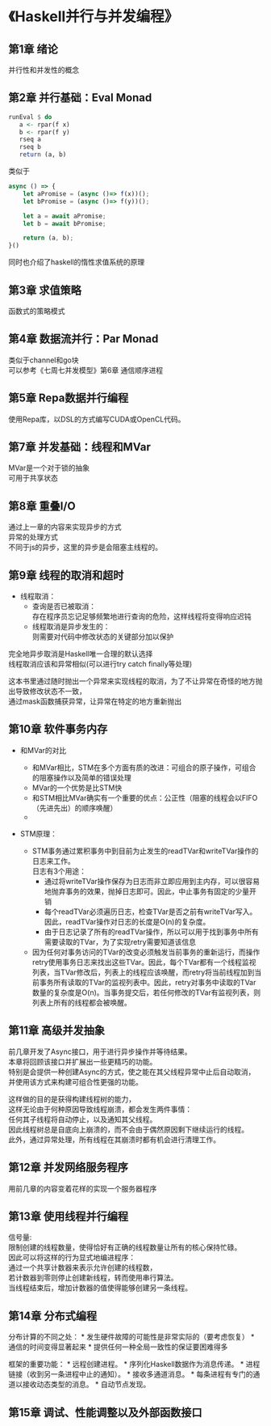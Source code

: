# 《Haskell并行与并发编程》
## 第1章 绪论
并行性和并发性的概念


## 第2章 并行基础：Eval Monad
```haskell
runEval $ do
   a <- rpar(f x)
   b <- rpar(f y)
   rseq a
   rseq b
   return (a, b)
```
类似于
```javascript
async () => {
    let aPromise = (async ()=> f(x))();
    let bPromise = (async ()=> f(y))();

    let a = await aPromise;
    let b = await bPromise;

    return (a, b);
}()
```

同时也介绍了haskell的惰性求值系统的原理


## 第3章 求值策略
函数式的策略模式



## 第4章 数据流并行：Par Monad
类似于channel和go块<br>
可以参考《七周七并发模型》第6章 通信顺序进程



## 第5章 Repa数据并行编程
使用Repa库，以DSL的方式编写CUDA或OpenCL代码。



## 第7章 并发基础：线程和MVar
MVar是一个对于锁的抽象<br>
可用于共享状态



## 第8章 重叠I/O
通过上一章的内容来实现异步的方式<br>
异常的处理方式<br>
不同于js的异步，这里的异步是会阻塞主线程的。

## 第9章 线程的取消和超时
* 线程取消：
    * 查询是否已被取消：<br>
    存在程序员忘记足够频繁地进行查询的危险，这样线程将变得响应迟钝
    * 线程取消是异步发生的：<br>
    则需要对代码中修改状态的关键部分加以保护

完全地异步取消是Haskell唯一合理的默认选择<br>
线程取消应该和异常相似(可以进行try catch finally等处理)<br>

这本书里通过随时抛出一个异常来实现线程的取消，为了不让异常在奇怪的地方抛出导致修改状态不一致，<br>
通过mask函数捕获异常，让异常在特定的地方重新抛出

## 第10章 软件事务内存
* 和MVar的对比
    * 和MVar相比，STM在多个方面有质的改进：可组合的原子操作，可组合的阻塞操作以及简单的错误处理
    * MVar的一个优势是比STM快
    * 和STM相比MVar确实有一个重要的优点：公正性（阻塞的线程会以FIFO（先进先出）的顺序唤醒）
    * 

* STM原理：
    * STM事务通过累积事务中到目前为止发生的readTVar和writeTVar操作的日志来工作。<br>
    日志有3个用途：
        * 通过将writeTVar操作保存为日志而非立即应用到主内存，可以很容易地抛弃事务的效果，抛掉日志即可。因此，中止事务有固定的少量开销
        * 每个readTVar必须遍历日志，检查TVar是否之前有writeTVar写入。因此，readTVar操作对日志的长度是O(n)的复杂度。
        * 由于日志记录了所有的readTVar操作，所以可以用于找到事务中所有需要读取的TVar，为了实现retry需要知道该信息
    * 因为任何对事务访问的TVar的改变必须触发当前事务的重新运行，而操作retry使用事务日志来找出这些TVar。因此，每个TVar都有一个线程监视列表，当TVar修改后，列表上的线程应该唤醒，而retry将当前线程加到当前事务所有读取的TVar的监视列表中。因此，retry对事务中读取的TVar数量的复杂度是O(n)。当事务提交后，若任何修改的TVar有监视列表，则列表上所有的线程都会被唤醒。

## 第11章 高级并发抽象
前几章开发了Async接口，用于进行异步操作并等待结果。<br>
本章将回顾该接口并扩展出一些更精巧的功能。<br>
特别是会提供一种创建Async的方式，使之能在其父线程异常中止后自动取消，<br>
并使用该方式来构建可组合性更强的功能。

这样做的目的是获得构建线程树的能力，<br>
这样无论由于何种原因导致线程崩溃，都会发生两件事情：<br>
任何其子线程将自动停止，以及通知其父线程。<br>
因此线程树总是自底向上崩溃的，而不会由于偶然原因剩下继续运行的线程。<br>
此外，通过异常处理，所有线程在其崩溃时都有机会进行清理工作。

## 第12章 并发网络服务程序
用前几章的内容变着花样的实现一个服务器程序

## 第13章 使用线程并行编程
信号量:<br>
限制创建的线程数量，使得恰好有正确的线程数量让所有的核心保持忙碌。<br>
因此可以将这样的行为显式地编进程序：<br>
通过一个共享计数器来表示允许创建的线程数，<br>
若计数器到零则停止创建新线程，转而使用串行算法。<br>
当线程结束后，增加计数器的值使得能够创建另一条线程。

## 第14章 分布式编程
分布计算的不同之处：
    * 发生硬件故障的可能性是非常实际的（要考虑恢复）
    * 通信的时间变得显著起来
    * 提供任何一种全局一致性的保证要困难得多

框架的重要功能：
    * 远程创建进程。
    * 序列化Haskell数据作为消息传递。
    * 进程链接（收到另一条进程中止的通知）。
    * 接收多通道消息。
    * 每条进程有专门的通道以接收动态类型的消息。
    * 自动节点发现。

## 第15章 调试、性能调整以及外部函数接口